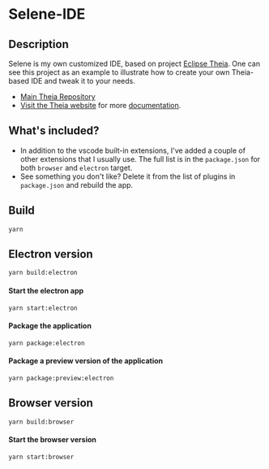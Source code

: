 # Selene-IDE

## Description
Selene is my own customized IDE, based on project [Eclipse Theia](https://github.com/eclipse-theia/theia). One can see this project as an example to illustrate how to create your own Theia-based IDE and tweak it to your needs.

+ [Main Theia Repository](https://github.com/eclipse-theia/theia)
+ [Visit the Theia website](http://www.theia-ide.org) for more [documentation](http://www.theia-ide.org/doc).

## What's included?
+ In addition to the vscode built-in extensions, I've added a couple of other extensions that I usually use. The full list is in the `package.json` for both `browser` and `electron` target.
+ See something you don't like? Delete it from the list of plugins in `package.json` and rebuild the app.


## Build

```
yarn
```

## Electron version
 ```
 yarn build:electron
 ```

#### Start the electron app
```
yarn start:electron
```

#### Package the application
```
yarn package:electron
```

#### Package a preview version of the application
```
yarn package:preview:electron
```

## Browser version
```
yarn build:browser
```

#### Start the browser version
```
yarn start:browser
```



